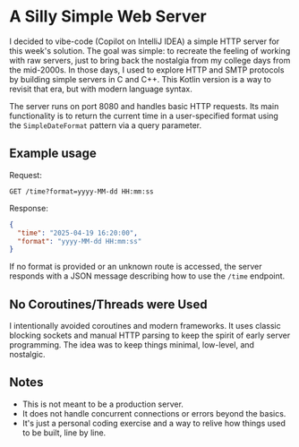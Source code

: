 # A Silly Simple Web Server

I decided to vibe-code (Copilot on IntelliJ IDEA) a simple HTTP server for this week's solution. The goal was simple: to
recreate the feeling of working with raw servers, just to bring back the nostalgia from my college days from the
mid-2000s. In those days, I used to explore HTTP and SMTP protocols by building simple servers in C and C++. This Kotlin
version is a way to revisit that era, but with modern language syntax.

The server runs on port 8080 and handles basic HTTP requests. Its main functionality is to return the current time in a
user-specified format using the `SimpleDateFormat` pattern via a query parameter.

## Example usage

Request:

```text
GET /time?format=yyyy-MM-dd HH:mm:ss
```

Response:

```json
{
  "time": "2025-04-19 16:20:00",
  "format": "yyyy-MM-dd HH:mm:ss"
}
```

If no format is provided or an unknown route is accessed, the server responds with a JSON message describing how to use
the `/time` endpoint.

## No Coroutines/Threads were Used

I intentionally avoided coroutines and modern frameworks. It uses classic blocking sockets and manual HTTP parsing to
keep the spirit of early server programming. The idea was to keep things minimal, low-level, and nostalgic.

## Notes

* This is not meant to be a production server.
* It does not handle concurrent connections or errors beyond the basics.
* It's just a personal coding exercise and a way to relive how things used to be built, line by line.